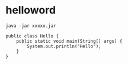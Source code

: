 # helloword

```
java -jar xxxxx.jar
```

```
public class Hello {
    public static void main(String[] args) {
        System.out.println("Hello");
    }
}
```